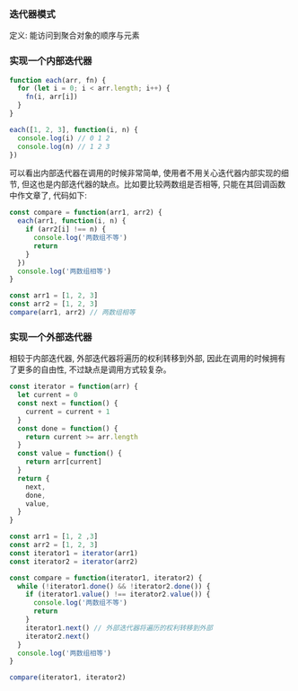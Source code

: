 <!--
abbrlink: 2qm4d8um
-->

### 迭代器模式

定义: 能访问到聚合对象的顺序与元素

### 实现一个内部迭代器

```js
function each(arr, fn) {
  for (let i = 0; i < arr.length; i++) {
    fn(i, arr[i])
  }
}

each([1, 2, 3], function(i, n) {
  console.log(i) // 0 1 2
  console.log(n) // 1 2 3
})
```

可以看出内部迭代器在调用的时候非常简单, 使用者不用关心迭代器内部实现的细节, 但这也是内部迭代器的缺点。比如要比较两数组是否相等, 只能在其回调函数中作文章了, 代码如下:

```js
const compare = function(arr1, arr2) {
  each(arr1, function(i, n) {
    if (arr2[i] !== n) {
      console.log('两数组不等')
      return
    }
  })
  console.log('两数组相等')
}

const arr1 = [1, 2, 3]
const arr2 = [1, 2, 3]
compare(arr1, arr2) // 两数组相等
```

### 实现一个外部迭代器

相较于内部迭代器, 外部迭代器将遍历的权利转移到外部, 因此在调用的时候拥有了更多的自由性, 不过缺点是调用方式较复杂。

```js
const iterator = function(arr) {
  let current = 0
  const next = function() {
    current = current + 1
  }
  const done = function() {
    return current >= arr.length
  }
  const value = function() {
    return arr[current]
  }
  return {
    next,
    done,
    value,
  }
}

const arr1 = [1, 2 ,3]
const arr2 = [1, 2, 3]
const iterator1 = iterator(arr1)
const iterator2 = iterator(arr2)

const compare = function(iterator1, iterator2) {
  while (!iterator1.done() && !iterator2.done()) {
    if (iterator1.value() !== iterator2.value()) {
      console.log('两数组不等')
      return
    }
    iterator1.next() // 外部迭代器将遍历的权利转移到外部
    iterator2.next()
  }
  console.log('两数组相等')
}

compare(iterator1, iterator2)
```